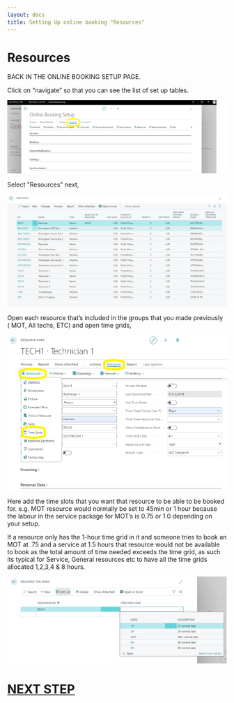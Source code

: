 ```yaml
---
layout: docs
title: Setting Up online booking "Resources"
---
```

# Resources
BACK IN THE ONLINE BOOKING SETUP PAGE.

Click on “navigate” so that you can see the list of set up tables.

![](media/garagehive-onlinebooking-5.png)

Select "Resources" next,

 ![](media/garagehive-onlinebooking-23.png) 

 Open each resource that’s included in the groups that you made previously ( MOT, All techs, ETC) and open time grids,

 ![](media/garagehive-onlinebooking-24.png) 

 Here add the time slots that you want that resource to be able to be booked for. e.g. MOT resource would normally be set to 45min or 1 hour because the labour in the service package for MOT’s is 0.75 or 1.0 depending on your setup. 

If a resource only has the 1-hour time grid in it and someone tries to book an MOT at .75 and a service at 1.5 hours that resource would not be available to book as the total amount of time needed exceeds the time grid, as such its typical for Service, General resources etc to have all the time grids allocated 1,2,3,4 & 8 hours. 

![](media/garagehive-onlinebooking-25.png)  

# [NEXT STEP](/docs/garagehive-onlinebooking-resource-groups.html)